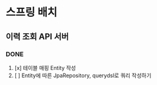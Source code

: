 # 스프링 배치

## 이력 조회 API 서버

### DONE
1. [x] 테이블 매핑 Entity 작성
2. [ ] Entity에 따른 JpaRepository, querydsl로 쿼리 작성하기

